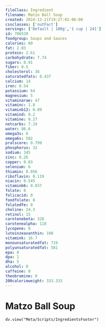 ```yaml
---
fileClass: Ingredient
filename: Matzo Ball Soup
created: 2024-12-21T19:27:02-06:00
cssclasses: ['nutFact']
servings: ['Default | 100g','1 cup | 241']
id: 786520
foodgroup: Soups and Sauces
calories: 60
fat: 2.03
protein: 2.61
carbohydrate: 7.74
sugars: 0.91
fiber: 0.5
cholesterol: 36
saturatedfats: 0.437
calcium: 14
iron: 0.54
potassium: 64
magnesium: 5
vitaminarae: 47
vitaminc: 1.8
vitaminb12: 0.09
vitamind: 0.2
vitamine: 0.27
netcarbs: 7.24
water: 86.6
omega3s: 6
omega6s: 502
pralscore: 0.799
phosphorus: 32
sodium: 345
zinc: 0.26
copper: 0.03
selenium: 6
thiamin: 0.056
riboflavin: 0.119
niacin: 0.545
vitaminb6: 0.037
folate: 8
folicacid: 0
foodfolate: 8
folatedfe: 8
choline: 24.3
retinol: 15
carotenebeta: 328
carotenealpha: 118
lycopene: 0
luteinzeaxanthin: 108
vitamink: 16.7
monounsaturatedfat: 719
polyunsaturatedfat: 581
epa: 0
dpa: 1
dha: 5
alcohol: 0
caffeine: 0
theobromine: 0
200calorieweight: 333.333
---
```


# Matzo Ball Soup

```dataviewjs
dv.view("Meta/Scripts/IngredientsFooter")
```